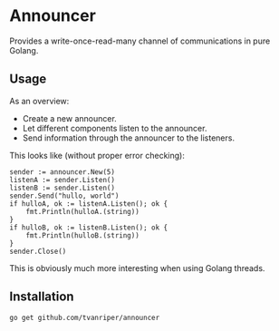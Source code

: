 # Announcer

Provides a write-once-read-many channel of communications in pure Golang.

## Usage

As an overview:

* Create a new announcer.
* Let different components listen to the announcer.
* Send information through the announcer to the listeners.

This looks like (without proper error checking):

```golang
sender := announcer.New(5)
listenA := sender.Listen()
listenB := sender.Listen()
sender.Send("hullo, world")
if hulloA, ok := listenA.Listen(); ok {
    fmt.Println(hulloA.(string))
}
if hulloB, ok := listenB.Listen(); ok {
    fmt.Println(hulloB.(string))
}
sender.Close()
```

This is obviously much more interesting when using Golang threads.

## Installation

`go get github.com/tvanriper/announcer`
